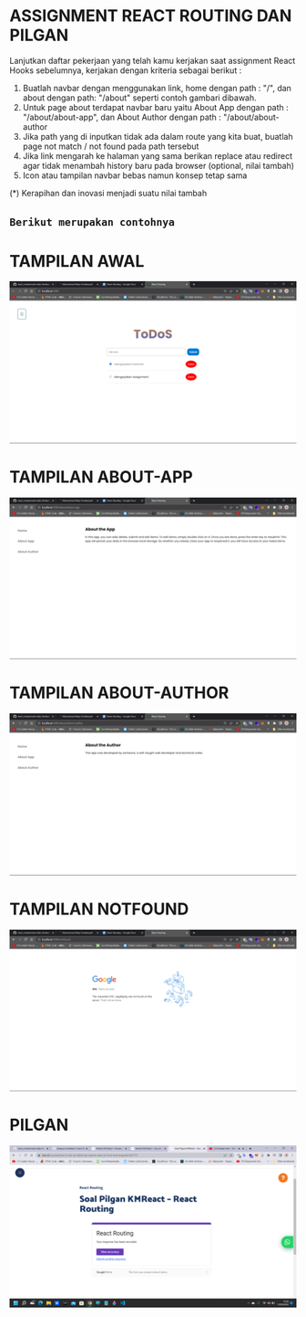 # ASSIGNMENT REACT ROUTING DAN PILGAN

Lanjutkan daftar pekerjaan yang telah kamu kerjakan saat assignment React Hooks sebelumnya, kerjakan dengan kriteria sebagai berikut :

1. Buatlah navbar dengan menggunakan link, home dengan path : "/", dan about dengan path: "/about" seperti contoh gambari dibawah.
2. Untuk page about terdapat navbar baru yaitu About App dengan path : "/about/about-app", dan About Author dengan path : "/about/about-author
3. Jika path yang di inputkan tidak ada dalam route yang kita buat, buatlah page not match / not found pada path tersebut
4. Jika link mengarah ke halaman yang sama berikan replace atau redirect agar tidak menambah history baru pada browser (optional, nilai tambah)
5. Icon atau tampilan navbar bebas namun konsep tetap sama

(\*) Kerapihan dan inovasi menjadi suatu nilai tambah

## `Berikut merupakan contohnya`

# TAMPILAN AWAL

![image](../screenshoots/tampilan%20page%20home.png)

# TAMPILAN ABOUT-APP

![image](../screenshoots/tampilan%20about-app.png)

# TAMPILAN ABOUT-AUTHOR

![image](../screenshoots/tampilan%20about-author.png)

# TAMPILAN NOTFOUND

![image](../screenshoots/tampilan%20notfound.png)

# PILGAN

![image](../screenshoots/pilgan%20react%20routing.png)
